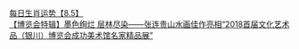   
[每日生肖运势【8.5】](http://www.dianyue.me/archives/574/zyzwwthvof8jsgc4/)  
[【博览会特辑】墨色绚烂 层林尽染——张连贵山水画佳作亮相“2018首届文化艺术品（银川）博览会成功美术馆名家精品展”](http://www.dianyue.me/archives/445/nbxnqji4y2fw5y0i/)